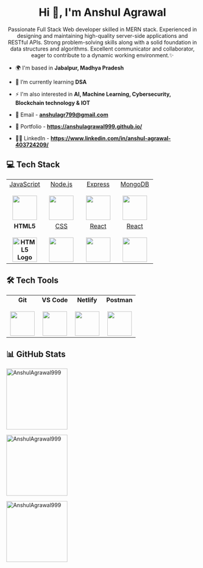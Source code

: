 <h1 align="center"> Hi 👋, I'm Anshul Agrawal </h1>

<p align="center" >Passionate Full Stack Web developer skilled in MERN stack. Experienced in designing and maintaining high-quality server-side
applications and RESTful APIs. Strong problem-solving skills along with a solid foundation in data structures and algorithms. Excellent communicator and collaborator, eager to contribute to a dynamic working environment.✨</p>

- 🌍 I'm based in **Jabalpur, Madhya Pradesh**

- 🌱 I’m currently learning **DSA**
 
- ⚡ I'm also interested in **AI, Machine Learning, Cybersecurity, Blockchain technology & IOT**

- 📧 Email - **anshulagr799@gmail.com**

- 💼 Portfolio - **https://anshulagrawal999.github.io/**

- 👨‍💻 LinkedIn - **https://www.linkedin.com/in/anshul-agrawal-403724209/**

<h2 align="left"> 💻 Tech Stack</h2>
<table align="center">
  <tbody>
   <tr valign="top">
    <td width="25%" align="center">
        <a href="https://developer.mozilla.org/en-US/docs/Web/JavaScript">
          <span>JavaScript</span><br /><br />
          <img height="64px" src="https://cdn.svgporn.com/logos/javascript.svg" />
        </a>
      </td>
      <td width="25%" align="center">
        <a href="https://nodejs.org/">
          <span>Node.js</span><br /><br />
          <img height="64px" src="https://cdn.svgporn.com/logos/nodejs.svg" />
        </a>
      </td>
      <td width="25%" align="center">
        <a href="http://expressjs.com/">
          <span>Express</span><br /><br />
          <img height="64px" src="https://cdn.svgporn.com/logos/express.svg" />
        </a>
      </td>
      <td width="25%" align="center">
        <a href="https://www.mongodb.org/">
          <span>MongoDB</span><br /><br />
          <img height="64px" src="https://cdn.svgporn.com/logos/mongodb.svg" />
        </a>
      </td>
    </tr> 
    <tr>
      <td width="25%" align="center">
        <a style="font-weight: bold; text-decoration: none;" href="https://www.w3.org/html/">
          <span>HTML5</span><br /><br />
          <img
            height="64px"
            src="https://cdn.svgporn.com/logos/html-5.svg" alt="HTML5 Logo"
          />
        </a>
      </td>
      <td width="25%" align="center">
        <a href="http://www.w3.org/TR/CSS/">
          <span>CSS</span><br /><br />
          <img height="64px" src="https://cdn.svgporn.com/logos/css-3.svg" />
        </a>
      </td>
      <td width="25%" align="center">
        <a href="https://react.dev/">
          <span>React</span><br /><br />
          <img height="64px" src="https://cdn.svgporn.com/logos/react.svg" />
        </a>
      </td>
     <td width="25%" align="center">
        <a href="https://redux.js.org/">
          <span>React</span><br /><br />
          <img height="64px" src="https://cdn.svgporn.com/logos/redux.svg" />
        </a>
      </td>
    </tr>
  </tbody>
</table>


<h2 align="left">🛠️ Tech Tools</h2>
<table align="center">
  <tbody>
    <tr valign="top">
      <td width="25%" align="center">
        <a style="font-weight: bold; text-decoration: none;" href="https://git-scm.com/">
          <span>Git</span><br /><br />
          <img
            height="64px"
            src="https://cdn.svgporn.com/logos/git-icon.svg"
          />
        </a>
      </td>
      <td width="25%" align="center">
        <a style="font-weight: bold; text-decoration: none;" href="https://code.visualstudio.com/">
          <span>VS Code</span><br /><br />
          <img height="64px" src="https://cdn.svgporn.com/logos/visual-studio-code.svg" />
        </a>
      </td>
      <td width="25%" align="center">
        <a style="font-weight: bold; text-decoration: none;" href="https://www.netlify.com/">
          <span>Netlify</span><br /><br />
          <img height="64px" src="https://cdn.svgporn.com/logos/netlify.svg" />
        </a>
      </td>
      <td width="25%" align="center">
        <a style="font-weight: bold; text-decoration: none;" href="https://www.getpostman.com/">
          <span>Postman</span><br /><br />
          <img
            height="64px"
            src="https://cdn.svgporn.com/logos/postman-icon.svg"
          />
        </a>
      </td>
    </tr>
  </tbody>
</table>

## 📊 GitHub Stats

<p><img align="center" src="https://github-readme-stats.vercel.app/api?username=AnshulAgrawal999&show_icons=true&locale=en&theme=react" alt="AnshulAgrawal999" style="height: 160px;" /></p>

<p><img align="center" src="https://github-readme-streak-stats.herokuapp.com/?user=AnshulAgrawal999&theme=react" alt="AnshulAgrawal999" style="height: 160px;" /></p>

<p><img align="left" src="https://github-readme-stats.vercel.app/api/top-langs?username=AnshulAgrawal999&show_icons=true&locale=en&layout=compact&theme=react" alt="AnshulAgrawal999" style="height: 160px;" /></p>



